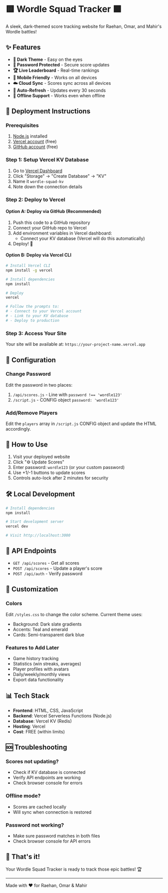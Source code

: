 # 🟨 Wordle Squad Tracker 🟩

A sleek, dark-themed score tracking website for Raehan, Omar, and Mahir's Wordle battles!

## ✨ Features

- **🌙 Dark Theme** - Easy on the eyes
- **🔐 Password Protected** - Secure score updates
- **🏆 Live Leaderboard** - Real-time rankings
- **📱 Mobile Friendly** - Works on all devices
- **☁️ Cloud Sync** - Scores sync across all devices
- **🔄 Auto-Refresh** - Updates every 30 seconds
- **💾 Offline Support** - Works even when offline

## 🚀 Deployment Instructions

### Prerequisites
1. [Node.js](https://nodejs.org/) installed
2. [Vercel account](https://vercel.com/) (free)
3. [GitHub account](https://github.com/) (free)

### Step 1: Setup Vercel KV Database
1. Go to [Vercel Dashboard](https://vercel.com/dashboard)
2. Click "Storage" → "Create Database" → "KV"
3. Name it `wordle-squad-kv`
4. Note down the connection details

### Step 2: Deploy to Vercel

#### Option A: Deploy via GitHub (Recommended)
1. Push this code to a GitHub repository
2. Connect your GitHub repo to Vercel
3. Add environment variables in Vercel dashboard:
   - Connect your KV database (Vercel will do this automatically)
4. Deploy! 🚀

#### Option B: Deploy via Vercel CLI
```bash
# Install Vercel CLI
npm install -g vercel

# Install dependencies
npm install

# Deploy
vercel

# Follow the prompts to:
# - Connect to your Vercel account
# - Link to your KV database
# - Deploy to production
```

### Step 3: Access Your Site
Your site will be available at: `https://your-project-name.vercel.app`

## 🔧 Configuration

### Change Password
Edit the password in two places:
1. `/api/scores.js` - Line with `password !== 'wordle123'`
2. `/script.js` - CONFIG object `password: 'wordle123'`

### Add/Remove Players
Edit the `players` array in `/script.js` CONFIG object and update the HTML accordingly.

## 📱 How to Use

1. Visit your deployed website
2. Click "⚙️ Update Scores"
3. Enter password: `wordle123` (or your custom password)
4. Use +1/-1 buttons to update scores
5. Controls auto-lock after 2 minutes for security

## 🛠️ Local Development

```bash
# Install dependencies
npm install

# Start development server
vercel dev

# Visit http://localhost:3000
```

## 🔄 API Endpoints

- `GET /api/scores` - Get all scores
- `POST /api/scores` - Update a player's score
- `POST /api/auth` - Verify password

## 🎨 Customization

### Colors
Edit `/styles.css` to change the color scheme. Current theme uses:
- Background: Dark slate gradients
- Accents: Teal and emerald
- Cards: Semi-transparent dark blue

### Features to Add Later
- Game history tracking
- Statistics (win streaks, averages)
- Player profiles with avatars
- Daily/weekly/monthly views
- Export data functionality

## 📊 Tech Stack

- **Frontend**: HTML, CSS, JavaScript
- **Backend**: Vercel Serverless Functions (Node.js)
- **Database**: Vercel KV (Redis)
- **Hosting**: Vercel
- **Cost**: FREE (within limits)

## 🆘 Troubleshooting

### Scores not updating?
- Check if KV database is connected
- Verify API endpoints are working
- Check browser console for errors

### Offline mode?
- Scores are cached locally
- Will sync when connection is restored

### Password not working?
- Make sure password matches in both files
- Check browser console for API errors

## 🎉 That's it!

Your Wordle Squad Tracker is ready to track those epic battles! 🏆

---
Made with ❤️ for Raehan, Omar & Mahir
